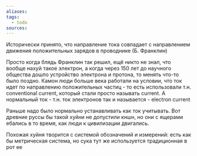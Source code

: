```yaml
---
aliases: 
tags:
  - todo
sources:
---
```

Исторически принято, что направление тока совпадает с направлением движения положительных зарядов в проводнике (Б. Франклин)

Просто когда блядь Франклин так решил, ещё никто не знал, что вообще нахуй такое электрон, а когда через 150 лет до научного общества дошло устройство электрона и протона, то менять что-то было поздно. Камон люди больше века работали на условии, что ток идет по направлению положительных частиц - то есть использовали т.н. conventional current, который стали просто называть current.
А нормальный ток - т.н. ток электронов так и называется - electron current

Раньше надо было нормально устанавливать как ток учитывать. Вот древние руссы бы такой хуйни не допустили кншн, но они с ящерами ебались в то время, как люди к цивилизации двигались. 

Похожая хуйня творится с системой обозначений и измерений:
есть как бы метрическая система, но сука тут же используется традиционная в рот ее